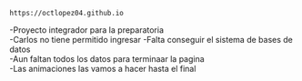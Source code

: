 	https://octlopez04.github.io

-Proyecto integrador para la preparatoria		
-Carlos no tiene permitido ingresar	
-Falta conseguir el sistema de bases de datos 	
-Aun faltan todos los datos para terminaar la pagina	
-Las animaciones las vamos a hacer hasta el final	


